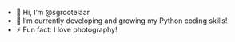- 👋 Hi, I’m @sgrootelaar
- 🌱 I’m currently developing and growing my Python coding skills!
- ⚡ Fun fact: I love photography!
